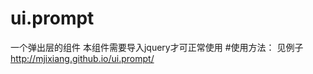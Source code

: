 # ui.prompt
一个弹出层的组件
本组件需要导入jquery才可正常使用
#使用方法：
见例子
<a href="http://mjixiang.github.io/ui.prompt/" target="_blank">http://mjixiang.github.io/ui.prompt/</a>

